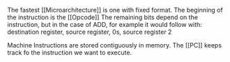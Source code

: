 The fastest [[Microarchitecture]] is one with fixed format.
The beginning of the instruction is the [[Opcode]]
The remaining bits depend on the instruction, but in the case of ADD, for example it would follow with: destination register, source register, 0s, source register 2

Machine Instructions are stored contiguously in memory. 
The [[PC]] keeps track fo the instruction we want to execute.

